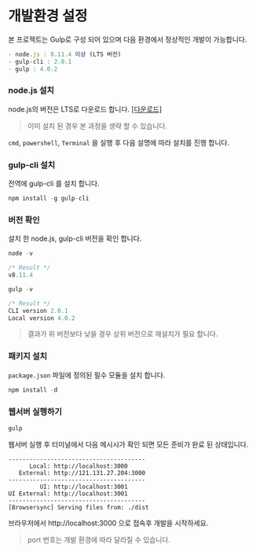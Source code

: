 # 개발환경 설정

본 프로젝트는 Gulp로 구성 되어 있으며 다음 환경에서 정상적인 개발이 가능합니다.

```javascript
- node.js : 8.11.4 이상 (LTS 버전)
- gulp-cli : 2.0.1
- gulp : 4.0.2
```

### node.js 설치

node.js의 버전은 LTS로 다운로드 합니다. [[다운로드]](https://nodejs.org/ko/)

> 이미 설치 된 경우 본 과정을 생략 할 수 있습니다.

`cmd`, `powershell`, `Terminal` 을 실행 후 다음 설명에 따라 설치를 진행 합니다.

### gulp-cli 설치

전역에 gulp-cli 를 설치 합니다.

```javascript
npm install -g gulp-cli
```

### 버전 확인

설치 한 node.js, gulp-cli 버전을 확인 합니다.

```javascript
node -v

/* Result */
v8.11.4
```

```javascript
gulp -v

/* Result */
CLI version 2.0.1
Local version 4.0.2
```

> 결과가 위 버전보다 낮을 경우 상위 버전으로 재설치가 필요 합니다.

### 패키지 설치

`package.json` 파일에 정의된 필수 모듈을 설치 합니다.

```javascript
npm install -d
```

### 웹서버 실행하기

```javascript
gulp 
```

웹서버 실행 후 터미널에서 다음 메시시가 확인 되면 모든 준비가 완료 된 상태입니다.

```shell
---------------------------------------
      Local: http://localhost:3000
   External: http://121.131.27.204:3000
---------------------------------------
         UI: http://localhost:3001
UI External: http://localhost:3001
---------------------------------------
[Browsersync] Serving files from: ./dist
```

브라우저에서 http://localhost:3000 으로 접속후 개발을 시작하세요.

> port 번호는 개발 환경에 따라 달라질 수 있습니다.
